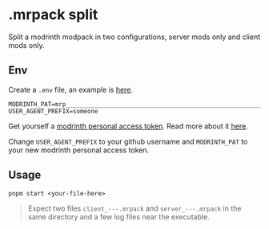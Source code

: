 # .mrpack split

Split a modrinth modpack in two configurations, server mods only and client mods only.

## Env

Create a `.env` file, an example is [here](.env.example).

```env
MODRINTH_PAT=mrp_____________________________________________________________
USER_AGENT_PREFIX=someone
```

Get yourself a [modrinth personal access token](https://modrinth.com/settings/account). Read more about it [here](https://docs.modrinth.com/api/).

Change `USER_AGENT_PREFIX` to your github username and `MODRINTH_PAT` to your new modrinth personal access token.

## Usage

```
pnpm start <your-file-here>
```

> Expect two files `client_---.mrpack` and `server_---.mrpack` in the same directory and a few log files near the executable.
